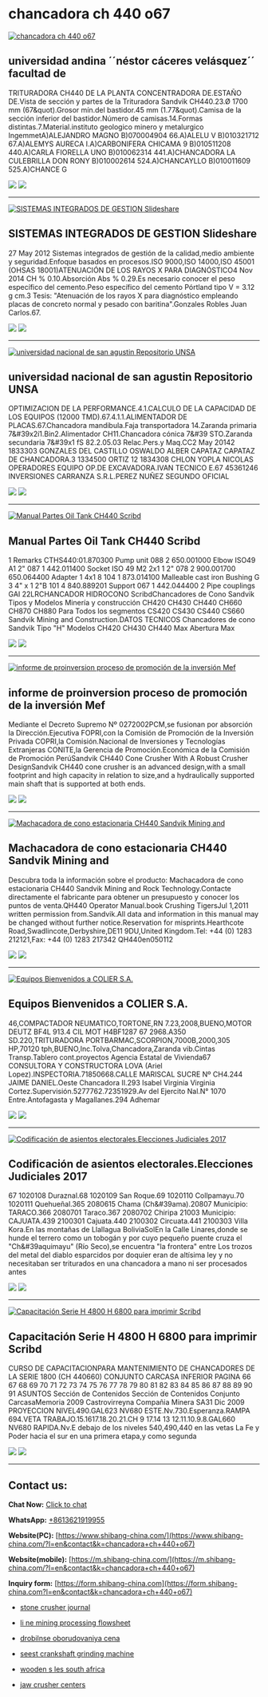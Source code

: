 # chancadora ch 440 o67

<a href="https://swt.shibang-china.com/?l=en&img&k=chancadora+ch+440+o67" target="_blank">![chancadora ch 440 o67](http://static.shibang-china.com/all-800x300/1166.jpg)</a>

## universidad andina ´´néstor cáceres velásquez´´ facultad de
TRITURADORA CH440 DE LA PLANTA CONCENTRADORA DE.ESTAÑO DE.Vista de sección y partes de la Trituradora Sandvik CH440.23.Ø 1700 mm (67&quot).Grosor mín.del bastidor.45 mm (1.77&quot).Camisa de la sección inferior del bastidor.Número de camisas.14.Formas distintas.7.Material.instituto geologico minero y metalurgico IngemmetA)ALEJANDRO MAGNO B)070004904 66.A)ALELU V B)010321712 67.A)ALEMYS AURECA I.A)CARBONIFERA CHICAMA 9 B)010511208 440.A)CARLA FIORELLA UNO B)010062314 441.A)CHANCADORA LA CULEBRILLA DON RONY B)010002614 524.A)CHANCAYLLO B)010011609 525.A)CHANCE G


<a href="https://whatsapp.shibangsoft.com/WhatsApp.php" target="_blank" title="WhatsApp">![](http://static.shibang-china.com/icon/whatsapp.png)</a> <a href="https://swt.shibang-china.com/?l=en&icon&k=chancadora+ch+440+o67" target="_blank">![](http://static.shibang-china.com/icon/chat-en.png)</a>

---

<a href="https://swt.shibang-china.com/?l=en&img&k=chancadora+ch+440+o67" target="_blank">![SISTEMAS INTEGRADOS DE GESTION Slideshare](http://static.shibang-china.com/all-800x300/192.jpg)</a>

## SISTEMAS INTEGRADOS DE GESTION Slideshare
27 May 2012 Sistemas integrados de gestión de la calidad,medio ambiente y seguridad.Enfoque basados en procesos.ISO 9000,ISO 14000,ISO 45001 (OHSAS 18001)ATENUACIÓN DE LOS RAYOS X PARA DIAGNÓSTICO4 Nov 2014 CH % 0.10.Absorción Abs % 0.29.Es necesario conocer el peso específico del cemento.Peso específico del cemento Pórtland tipo V = 3.12 g cm.3 Tesis: "Atenuación de los rayos X para diagnóstico empleando placas de concreto normal y pesado con baritina".Gonzales Robles Juan Carlos.67.


<a href="https://whatsapp.shibangsoft.com/WhatsApp.php" target="_blank" title="WhatsApp">![](http://static.shibang-china.com/icon/whatsapp.png)</a> <a href="https://swt.shibang-china.com/?l=en&icon&k=chancadora+ch+440+o67" target="_blank">![](http://static.shibang-china.com/icon/chat-en.png)</a>

---

<a href="https://swt.shibang-china.com/?l=en&img&k=chancadora+ch+440+o67" target="_blank">![universidad nacional de san agustin Repositorio UNSA](http://static.shibang-china.com/all-800x300/583.jpg)</a>

## universidad nacional de san agustin Repositorio UNSA
OPTIMIZACION DE LA PERFORMANCE.4.1.CALCULO DE LA CAPACIDAD DE LOS EQUIPOS (12000 TMD).67.4.1.1.ALIMENTADOR DE PLACAS.67.Chancadora mandibula.Faja transportadora 14.Zaranda primaria 7&#39x2í1.Bin2.Alimentador CH11.Chancadora cónica 7&#39 STO.Zaranda secundaria 7&#39x1 fS 82.2.05.03 Relac.Pers.y Maq.CC2 May 20142 1833303 GONZALES DEL CASTILLO OSWALDO ALBER CAPATAZ CAPATAZ DE CHANCADORA.3 1334500 ORTIZ 12 1834308 CHLON YOPLA NICOLAS OPERADORES EQUIPO OP.DE EXCAVADORA.IVAN TECNICO E.67 45361246 INVERSIONES CARRANZA S.R.L.PEREZ NUÑEZ SEGUNDO OFICIAL


<a href="https://whatsapp.shibangsoft.com/WhatsApp.php" target="_blank" title="WhatsApp">![](http://static.shibang-china.com/icon/whatsapp.png)</a> <a href="https://swt.shibang-china.com/?l=en&icon&k=chancadora+ch+440+o67" target="_blank">![](http://static.shibang-china.com/icon/chat-en.png)</a>

---

<a href="https://swt.shibang-china.com/?l=en&img&k=chancadora+ch+440+o67" target="_blank">![Manual Partes Oil Tank CH440 Scribd](http://static.shibang-china.com/all-800x300/376.jpg)</a>

## Manual Partes Oil Tank CH440 Scribd
1 Remarks CTHS440:01.870300 Pump unit 088 2 650.001000 Elbow ISO49 A1 2" 087 1 442.011400 Socket ISO 49 M2 2x1 1 2" 078 2 900.001700 650.064400 Adapter 1 4x1 8 104 1 873.014100 Malleable cast iron Bushing G 3 4" x 1 2"B 101 4 840.889201 Support 067 1 442.044400 2 Pipe couplings GAI 22LRCHANCADOR HIDROCONO ScribdChancadores de Cono Sandvik Tipos y Modelos Minería y construcción CH420 CH430 CH440 CH660 CH870 CH880 Para Todos los segmentos CS420 CS430 CS440 CS660 Sandvik Mining and Construction.DATOS TECNICOS Chancadores de cono Sandvik Tipo "H" Modelos CH420 CH430 CH440 Max Abertura Max


<a href="https://whatsapp.shibangsoft.com/WhatsApp.php" target="_blank" title="WhatsApp">![](http://static.shibang-china.com/icon/whatsapp.png)</a> <a href="https://swt.shibang-china.com/?l=en&icon&k=chancadora+ch+440+o67" target="_blank">![](http://static.shibang-china.com/icon/chat-en.png)</a>

---

<a href="https://swt.shibang-china.com/?l=en&img&k=chancadora+ch+440+o67" target="_blank">![informe de proinversion proceso de promoción de la inversión Mef](http://static.shibang-china.com/all-800x300/1410.jpg)</a>

## informe de proinversion proceso de promoción de la inversión Mef
Mediante el Decreto Supremo Nº 0272002PCM,se fusionan por absorción la Dirección.Ejecutiva FOPRI,con la Comisión de Promoción de la Inversión Privada COPRI,la Comisión.Nacional de Inversiones y Tecnologías Extranjeras CONITE,la Gerencia de Promoción.Económica de la Comisión de Promoción PerúSandvik CH440 Cone Crusher With A Robust Crusher DesignSandvik CH440 cone crusher is an advanced design,with a small footprint and high capacity in relation to size,and a hydraulically supported main shaft that is supported at both ends.


<a href="https://whatsapp.shibangsoft.com/WhatsApp.php" target="_blank" title="WhatsApp">![](http://static.shibang-china.com/icon/whatsapp.png)</a> <a href="https://swt.shibang-china.com/?l=en&icon&k=chancadora+ch+440+o67" target="_blank">![](http://static.shibang-china.com/icon/chat-en.png)</a>

---

<a href="https://swt.shibang-china.com/?l=en&img&k=chancadora+ch+440+o67" target="_blank">![Machacadora de cono estacionaria CH440 Sandvik Mining and](http://static.shibang-china.com/all-800x300/148.jpg)</a>

## Machacadora de cono estacionaria CH440 Sandvik Mining and
Descubra toda la información sobre el producto: Machacadora de cono estacionaria CH440 Sandvik Mining and Rock Technology.Contacte directamente el fabricante para obtener un presupuesto y conocer los puntos de venta.QH440 Operator Manual.book Crushing TigersJul 1,2011 written permission from.Sandvik.All data and information in this manual may be changed without further notice.Reservation for misprints.Hearthcote Road,Swadlincote,Derbyshire,DE11 9DU,United Kingdom.Tel: +44 (0) 1283 212121,Fax: +44 (0) 1283 217342 QH440en050112


<a href="https://whatsapp.shibangsoft.com/WhatsApp.php" target="_blank" title="WhatsApp">![](http://static.shibang-china.com/icon/whatsapp.png)</a> <a href="https://swt.shibang-china.com/?l=en&icon&k=chancadora+ch+440+o67" target="_blank">![](http://static.shibang-china.com/icon/chat-en.png)</a>

---

<a href="https://swt.shibang-china.com/?l=en&img&k=chancadora+ch+440+o67" target="_blank">![Equipos Bienvenidos a COLIER S.A.](http://static.shibang-china.com/all-800x300/1025.jpg)</a>

## Equipos Bienvenidos a COLIER S.A.
46,COMPACTADOR NEUMATICO,TORTONE,RN 7.23,2008,BUENO,MOTOR DEUTZ BF4L 913.4 CIL MOT H4BF1287 67 2968.A350 SD.220,TRITURADORA PORTBARMAC,SCORPION,7000B,2000,305 HP,70120 tph,BUENO,Inc.Tolva,Chancadora,Zaranda vib.Cintas Transp.Tablero cont.proyectos Agencia Estatal de Vivienda67 CONSULTORA Y CONSTRUCTORA LOVA (Ariel Lopez).INSPECTORIA.71850668.CALLE MARISCAL SUCRE Nº CH4.244 JAIME DANIEL.Oeste Chancadora II.293 Isabel Virginia Virginia Cortez.Supervisión.5277762.72351929.Av del Ejercito Nal.N° 1070 Entre.Antofagasta y Magallanes.294 Adhemar


<a href="https://whatsapp.shibangsoft.com/WhatsApp.php" target="_blank" title="WhatsApp">![](http://static.shibang-china.com/icon/whatsapp.png)</a> <a href="https://swt.shibang-china.com/?l=en&icon&k=chancadora+ch+440+o67" target="_blank">![](http://static.shibang-china.com/icon/chat-en.png)</a>

---

<a href="https://swt.shibang-china.com/?l=en&img&k=chancadora+ch+440+o67" target="_blank">![Codificación de asientos electorales.Elecciones Judiciales 2017](http://static.shibang-china.com/all-800x300/28.jpg)</a>

## Codificación de asientos electorales.Elecciones Judiciales 2017
67 1020108 Duraznal.68 1020109 San Roque.69 1020110 Collpamayu.70 1020111 Quehueñal.365 2080615 Chama (Ch&#39ama).20807 Municipio: TARACO.366 2080701 Taraco.367 2080702 Chiripa 21003 Municipio: CAJUATA.439 2100301 Cajuata.440 2100302 Circuata.441 2100303 Villa Kora.En las montañas de Llallagua BoliviaSolEn la Calle Linares,donde se hunde el terrero como un tobogán y por cuyo pequeño puente cruza el "Ch&#39aquimayu" (Río Seco),se encuentra "la frontera" entre Los trozos del metal del diablo esparcidos por doquier eran de altísima ley y no necesitaban ser triturados en una chancadora a mano ni ser procesados antes


<a href="https://whatsapp.shibangsoft.com/WhatsApp.php" target="_blank" title="WhatsApp">![](http://static.shibang-china.com/icon/whatsapp.png)</a> <a href="https://swt.shibang-china.com/?l=en&icon&k=chancadora+ch+440+o67" target="_blank">![](http://static.shibang-china.com/icon/chat-en.png)</a>

---

<a href="https://swt.shibang-china.com/?l=en&img&k=chancadora+ch+440+o67" target="_blank">![Capacitación Serie H 4800 H 6800 para imprimir Scribd](http://static.shibang-china.com/all-800x300/340.jpg)</a>

## Capacitación Serie H 4800 H 6800 para imprimir Scribd
CURSO DE CAPACITACIONPARA MANTENIMIENTO DE CHANCADORES DE LA SERIE 1800 (CH 440660) CONJUNTO CARCASA INFERIOR PAGINA 66 67 68 69 70 71 72 73 74 75 76 77 78 79 80 81 82 83 84 85 86 87 88 89 90 91 ASUNTOS Sección de Contenidos Sección de Contenidos Conjunto CarcasaMemoria 2009 Castrovirreyna Compañia Minera SA31 Dic 2009 PROYECCION NIVEL490.GAL623 NV680 ESTE.Nv.730.Esperanza.RAMPA 694.VETA TRABAJO.15.1617.18.20.21.CH 9 17.14 13 12.11.10.9.8.GAL660 NV680 RAPIDA.Nv.E debajo de los niveles 540,490,440 en las vetas La Fe y Poder hacia el sur en una primera etapa,y como segunda


<a href="https://whatsapp.shibangsoft.com/WhatsApp.php" target="_blank" title="WhatsApp">![](http://static.shibang-china.com/icon/whatsapp.png)</a> <a href="https://swt.shibang-china.com/?l=en&icon&k=chancadora+ch+440+o67" target="_blank">![](http://static.shibang-china.com/icon/chat-en.png)</a>

---
## Contact us:

**Chat Now:** [Click to chat](https://swt.shibang-china.com?l=en&contact&k=chancadora+ch+440+o67)

**WhatsApp:**  [+8613621919955](https://whatsapp.shibangsoft.com/WhatsApp.php)

**Website(PC):** [https://www.shibang-china.com/](https://www.shibang-china.com/?l=en&contact&k=chancadora+ch+440+o67)

**Website(mobile):** [https://m.shibang-china.com/](https://m.shibang-china.com/?l=en&contact&k=chancadora+ch+440+o67)

**Inquiry form:** [https://form.shibang-china.com](https://form.shibang-china.com?l=en&contact&k=chancadora+ch+440+o67)

* [stone crusher journal](../112/stone%20crusher%20journal.md)

* [li ne mining processing flowsheet](../122/li%20ne%20mining%20processing%20flowsheet.md)

* [drobilnse oborudovaniya cena](../119/drobilnse%20oborudovaniya%20cena.md)

* [seest crankshaft grinding machine](../118/seest%20crankshaft%20grinding%20machine.md)

* [wooden s les south africa](../119/wooden%20s%20les%20south%20africa.md)

* [jaw crusher centers](../120/jaw%20crusher%20centers.md)